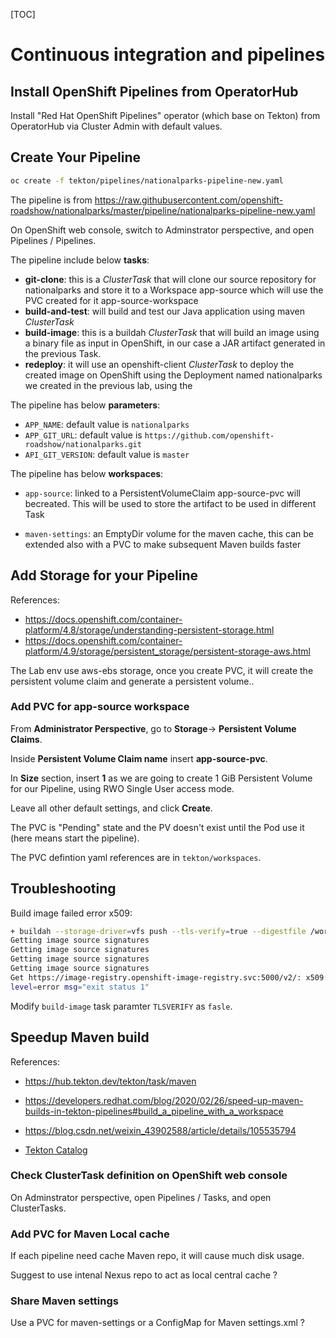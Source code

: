 [TOC]

# Continuous integration and pipelines

## Install OpenShift Pipelines from OperatorHub

Install "Red Hat OpenShift Pipelines" operator (which base on Tekton) from OperatorHub via Cluster Admin with default values.



## Create Your Pipeline

```bash
oc create -f tekton/pipelines/nationalparks-pipeline-new.yaml 
```

The pipeline is from <https://raw.githubusercontent.com/openshift-roadshow/nationalparks/master/pipeline/nationalparks-pipeline-new.yaml>

On OpenShift web console, switch to Adminstrator perspective, and open Pipelines / Pipelines.



The pipeline include below **tasks**:

- **git-clone**: this is a *ClusterTask* that will clone our source repository for nationalparks and store it to a Workspace app-source which will use the PVC created for it app-source-workspace
- **build-and-test**: will build and test our Java application using maven *ClusterTask*
- **build-image**: this is a buildah *ClusterTask* that will build an image using a binary file as input in OpenShift, in our case a JAR artifact generated in the previous Task.
- **redeploy**: it will use an openshift-client *ClusterTask* to deploy the created image on OpenShift using the Deployment named nationalparks we created in the previous lab, using the



The pipeline has below **parameters**:

- `APP_NAME`: default value is `nationalparks`
- `APP_GIT_URL`: default value is `https://github.com/openshift-roadshow/nationalparks.git`
- `API_GIT_VERSION`: default value is `master`



The pipeline has below **workspaces**:

- `app-source`: linked to a PersistentVolumeClaim app-source-pvc will becreated. This will be used to store the artifact to be used in different Task

- `maven-settings`: an EmptyDir volume for the maven cache, this can be extended also with a PVC to make subsequent Maven builds faster

  

## Add Storage for your Pipeline

References:
- <https://docs.openshift.com/container-platform/4.8/storage/understanding-persistent-storage.html>
- <https://docs.openshift.com/container-platform/4.9/storage/persistent_storage/persistent-storage-aws.html>


The Lab env use aws-ebs storage, once you create PVC, it will create the persistent volume claim and generate a persistent volume..



### Add PVC for app-source workspace

From **Administrator Perspective**, go to **Storage**→ **Persistent Volume Claims**.

Inside **Persistent Volume Claim name** insert **app-source-pvc**.

In **Size** section, insert **1** as we are going to create 1 GiB Persistent Volume for our Pipeline, using RWO Single User access mode.

Leave all other default settings, and click **Create**.


The PVC is "Pending" state and the PV doesn't exist until the Pod use it (here means start the pipeline).

The PVC defintion yaml references are in `tekton/workspaces`.





## Troubleshooting

Build image failed error x509:

```bash
+ buildah --storage-driver=vfs push --tls-verify=true --digestfile /workspace/source/image-digest image-registry.openshift-image-registry.svc:5000/will-test/nationalparks:latest docker://image-registry.openshift-image-registry.svc:5000/will-test/nationalparks:latest
Getting image source signatures
Getting image source signatures
Getting image source signatures
Getting image source signatures
Get https://image-registry.openshift-image-registry.svc:5000/v2/: x509: certificate signed by unknown authority
level=error msg="exit status 1"
```

Modify `build-image` task paramter `TLSVERIFY` as `fasle`.



## Speedup Maven build

References:

- <https://hub.tekton.dev/tekton/task/maven>

- <https://developers.redhat.com/blog/2020/02/26/speed-up-maven-builds-in-tekton-pipelines#build_a_pipeline_with_a_workspace>
- <https://blog.csdn.net/weixin_43902588/article/details/105535794>
- [Tekton Catalog](https://github.com/tektoncd/catalog/)



### Check ClusterTask definition on OpenShift web console

On Adminstrator perspective, open Pipelines / Tasks, and open ClusterTasks.

### Add PVC for Maven Local cache

If each pipeline need cache Maven repo, it will cause much disk usage.

Suggest to use intenal Nexus repo to act as local central cache ?

### Share Maven settings

Use a PVC for maven-settings or a ConfigMap for Maven settings.xml ?





